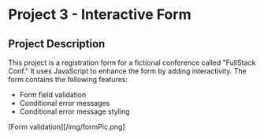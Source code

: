 # Project 3 - Interactive Form

## Project Description

This project is a registration form for a fictional conference called "FullStack Conf." It uses JavaScript to enhance the form by adding interactivity. The form contains the following features:

- Form field validation
- Conditional error messages
- Conditional error message styling

[Form validation][/img/formPic.png]

